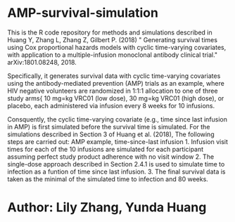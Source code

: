 # AMP-survival-simulation
This is the R code repository for methods and simulations described in Huang Y, Zhang L, Zhang Z, Gilbert P. (2018) " Generating survival times using Cox proportional hazards models with cyclic time-varying covariates, with application to a multiple-infusion monoclonal antibody clinical trial." arXiv:1801.08248, 2018.

Specifically, it generates survival data with cyclic time-varying covariates using the antibody-mediated prevention (AMP) trials as an example, where HIV negative volunteers are randomized in 1:1:1 allocation to one of three study arms{ 10 mg=kg VRC01 (low dose), 30 mg=kg VRC01 (high dose), or placebo, each administered via infusion every 8 weeks for 10 infusions. 

Consquently, the cyclic time-varying covariate (e.g., time since last infusion in AMP) is first simulated before the survival time is simulated. For the simulations described in Section 3 of Huang et al. (2018), The following steps are carried out: AMP example, time-since-last infusion 
       1. Infusion visit times for each of the 10 infusions are simulated for each participant assuming 
          perfect study product adherence with no visit window
       2. The single-dose approach described in Section 2.4.1 is used to simulate time to infection as a 
         funtion of time since last infusion. 
       3. The final survival data is taken as the minimal of the simulated time to infection and 80 weeks. 

# Author: Lily Zhang, Yunda Huang
